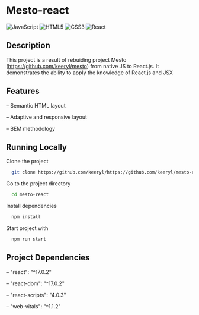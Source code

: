 
# Mesto-react

![JavaScript](https://img.shields.io/badge/javascript-%23323330.svg?style=for-the-badge&logo=javascript&logoColor=%23F7DF1E)
![HTML5](https://img.shields.io/badge/html5-%23E34F26.svg?style=for-the-badge&logo=html5&logoColor=white)
![CSS3](https://img.shields.io/badge/css3-%231572B6.svg?style=for-the-badge&logo=css3&logoColor=white)
![React](https://img.shields.io/badge/react-%2320232a.svg?style=for-the-badge&logo=react&logoColor=%2361DAFB)

## Description

This project is a result of rebuiding project Mesto (https://github.com/keeryl/mesto) from native JS to React.js. It demonstrates the ability to apply the knowledge of React.js and JSX


## Features

– Semantic HTML layout

– Adaptive and responsive layout

– BEM methodology


## Running Locally

Clone the project

```bash
  git clone https://github.com/keeryl/https://github.com/keeryl/mesto-react.git
```

Go to the project directory

```bash
  cd mesto-react
```

Install dependencies

```bash
  npm install
```

Start project with
```bash
  npm run start
```

## Project Dependencies

– "react": "^17.0.2"

– "react-dom": "^17.0.2"

– "react-scripts": "4.0.3"

– "web-vitals": "^1.1.2"
